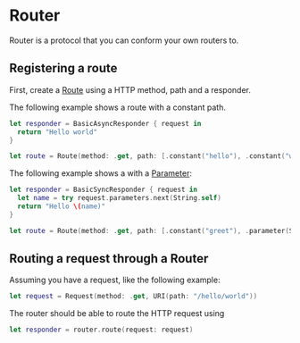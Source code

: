 # Router

Router is a protocol that you can conform your own routers to.

## Registering a route

First, create a [Route](route.md) using a HTTP method, path and a responder.

The following example shows a route with a constant path.

```swift
let responder = BasicAsyncResponder { request in
  return "Hello world"
}

let route = Route(method: .get, path: [.constant("hello"), .constant("world")], responder: responder)
```

The following example shows a with a [Parameter](parameters.md):

```swift
let responder = BasicSyncResponder { request in
  let name = try request.parameters.next(String.self)
  return "Hello \(name)"
}

let route = Route(method: .get, path: [.constant("greet"), .parameter(String.self)], responder: responder)
```

## Routing a request through a Router

Assuming you have a request, like the following example:

```swift
let request = Request(method: .get, URI(path: "/hello/world"))
```

The router should be able to route the HTTP request using

```swift
let responder = router.route(request: request)
```
